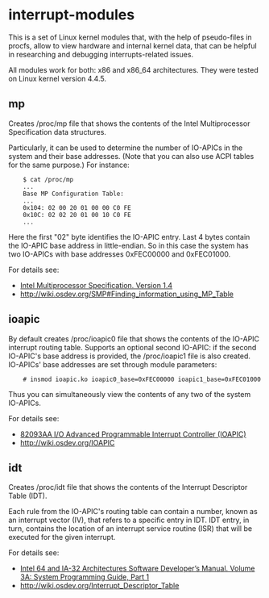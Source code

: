 # interrupt-modules

This is a set of Linux kernel modules that, with the help of pseudo-files in
procfs, allow to view hardware and internal kernel data, that can be helpful in
researching and debugging interrupts-related issues.

All modules work for both: x86 and x86_64 architectures. They were tested on
Linux kernel version 4.4.5.

## mp

Creates /proc/mp file that shows the contents of the Intel Multiprocessor
Specification data structures.

Particularly, it can be used to determine the number of IO-APICs in the system
and their base addresses. (Note that you can also use ACPI tables for the same
purpose.) For instance:

		$ cat /proc/mp
		...
		Base MP Configuration Table:
		...
		0x104: 02 00 20 01 00 00 C0 FE
		0x10C: 02 02 20 01 00 10 C0 FE
		...

Here the first "02" byte identifies the IO-APIC entry. Last 4 bytes contain the
IO-APIC base address in little-endian. So in this case the system has two
IO-APICs with base addresses 0xFEC00000 and 0xFEC01000.

For details see:
- [Intel Multiprocessor Specification. Version 1.4][1]
- http://wiki.osdev.org/SMP#Finding_information_using_MP_Table

## ioapic

By default creates /proc/ioapic0 file that shows the contents of the IO-APIC
interrupt routing table. Supports an optional second IO-APIC: if the second
IO-APIC's base address is provided, the /proc/ioapic1 file is also created.
IO-APICs' base addresses are set through module parameters:

		# insmod ioapic.ko ioapic0_base=0xFEC00000 ioapic1_base=0xFEC01000

Thus you can simultaneously view the contents of any two of the system IO-APICs.

For details see:
- [82093AA I/O Advanced Programmable Interrupt Controller (IOAPIC)][2]
- http://wiki.osdev.org/IOAPIC

## idt

Creates /proc/idt file that shows the contents of the Interrupt Descriptor
Table (IDT).

Each rule from the IO-APIC's routing table can contain a number, known as an
interrupt vector (IV), that refers to a specific entry in IDT. IDT entry, in
turn, contains the location of an interrupt service routine (ISR) that will be
executed for the given interrupt.

For details see:
- [Intel 64 and IA-32 Architectures Software Developer’s Manual.
Volume 3A: System Programming Guide, Part 1][3]
- http://wiki.osdev.org/Interrupt_Descriptor_Table

[1]: http://download.intel.com/design/archives/processors/pro/docs/24201606.pdf
[2]: http://download.intel.com/design/chipsets/datashts/29056601.pdf
[3]: http://download.intel.com/design/processor/manuals/253668.pdf
